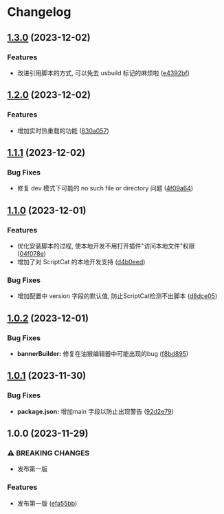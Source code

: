 # Changelog

## [1.3.0](https://github.com/LinLin00000000/usbuild/compare/v1.2.0...v1.3.0) (2023-12-02)


### Features

* 改进引用脚本的方式, 可以免去 usbuild 标记的麻烦啦 ([e4392bf](https://github.com/LinLin00000000/usbuild/commit/e4392bfd3cc8839990977e42523581753fc47c23))

## [1.2.0](https://github.com/LinLin00000000/usbuild/compare/v1.1.1...v1.2.0) (2023-12-02)


### Features

* 增加实时热重载的功能 ([830a057](https://github.com/LinLin00000000/usbuild/commit/830a0572c1baa696c43c714616359144ed783ada))

## [1.1.1](https://github.com/LinLin00000000/usbuild/compare/v1.1.0...v1.1.1) (2023-12-02)


### Bug Fixes

* 修复 dev 模式下可能的 no such file or directory 问题 ([4f09a64](https://github.com/LinLin00000000/usbuild/commit/4f09a64d29b5815a930873d95c3f4ab8e3d93b72))

## [1.1.0](https://github.com/LinLin00000000/usbuild/compare/v1.0.2...v1.1.0) (2023-12-01)


### Features

* 优化安装脚本的过程, 使本地开发不用打开插件"访问本地文件"权限 ([04f078e](https://github.com/LinLin00000000/usbuild/commit/04f078ef01f6bf8806693563764c512b36c8ab18))
* 增加了对 ScriptCat 的本地开发支持 ([d4b0eed](https://github.com/LinLin00000000/usbuild/commit/d4b0eed08f8e51448b47b922b9e5e5f54a1a53b5))


### Bug Fixes

* 增加配置中 version 字段的默认值, 防止ScriptCat检测不出脚本 ([d8dce05](https://github.com/LinLin00000000/usbuild/commit/d8dce05b9ec6578299f7f8354ad5b945d9ca58ed))

## [1.0.2](https://github.com/LinLin00000000/usbuild/compare/v1.0.1...v1.0.2) (2023-12-01)


### Bug Fixes

* **bannerBuilder:** 修复在油猴编辑器中可能出现的bug ([f8bd895](https://github.com/LinLin00000000/usbuild/commit/f8bd895fee340f2495496e4a6b6bf5f11292f172))

## [1.0.1](https://github.com/LinLin00000000/usbuild/compare/v1.0.0...v1.0.1) (2023-11-30)


### Bug Fixes

* **package.json:** 增加main 字段以防止出现警告 ([92d2e79](https://github.com/LinLin00000000/usbuild/commit/92d2e79292c11b389447383eef721b2e11c4da21))

## 1.0.0 (2023-11-29)


### ⚠ BREAKING CHANGES

* 发布第一版

### Features

* 发布第一版 ([efa55bb](https://github.com/LinLin00000000/usbuild/commit/efa55bb79eed98b75b6de375c89bc5494b54353c))
